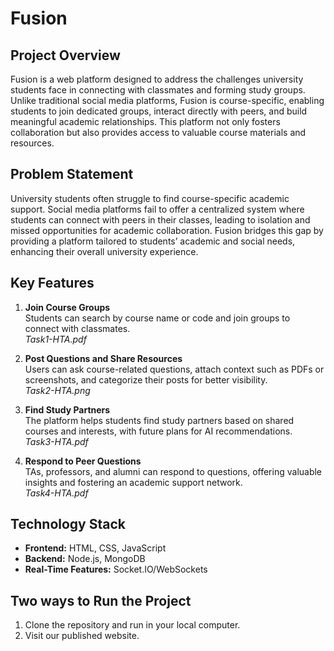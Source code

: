 # Fusion

## Project Overview

Fusion is a web platform designed to address the challenges university students face in connecting with classmates and forming study groups. Unlike traditional social media platforms, Fusion is course-specific, enabling students to join dedicated groups, interact directly with peers, and build meaningful academic relationships. This platform not only fosters collaboration but also provides access to valuable course materials and resources.

## Problem Statement

University students often struggle to find course-specific academic support. Social media platforms fail to offer a centralized system where students can connect with peers in their classes, leading to isolation and missed opportunities for academic collaboration. Fusion bridges this gap by providing a platform tailored to students’ academic and social needs, enhancing their overall university experience.

## Key Features

1. **Join Course Groups**  
   Students can search by course name or code and join groups to connect with classmates.  
   _Task1-HTA.pdf_

2. **Post Questions and Share Resources**  
   Users can ask course-related questions, attach context such as PDFs or screenshots, and categorize their posts for better visibility.  
   _Task2-HTA.png_

3. **Find Study Partners**  
   The platform helps students find study partners based on shared courses and interests, with future plans for AI recommendations.  
   _Task3-HTA.pdf_

4. **Respond to Peer Questions**  
   TAs, professors, and alumni can respond to questions, offering valuable insights and fostering an academic support network.  
   _Task4-HTA.pdf_

## Technology Stack

- **Frontend:** HTML, CSS, JavaScript  
- **Backend:** Node.js, MongoDB  
- **Real-Time Features:** Socket.IO/WebSockets

## Two ways to Run the Project
1. Clone the repository and run in your local computer.
2. Visit our published website.
